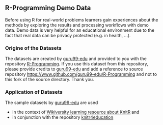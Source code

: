 ## R-Programming Demo Data
Before using R for real-world problems learners gain experiences about the methods by exploring the results and processing workflows with demo data. 
Demo data is very helpful for an educational environment due to the fact that real data can be privacy protected (e.g. in health, ...).

### Origine of the Datasets
The datasets are created by [guru99-edu](https://www.github.com/guru99-edu) and provided to you with the repository [R-Programming](https://www.github.com/guru99-edu/R-Programming). If you use this dataset from this repository, please provide credits to [guru99-edu](https://www.github.com/guru99-edu) and add a reference to source repository  https://www.github.com/guru99-edu/R-Programming and not to this fork of the source directory. Thank you.

### Application of Datasets 
The sample datasets by [guru99-edu](https://www.github.com/guru99-edu) are used 
* in the context of [Wikiversity learning resource about KnitR](https://en.wikiversity.org/wiki/KnitR) and
* in conjunction with the repository [knitr4education](https://www.github.com/niebert/knitr4eduction)
